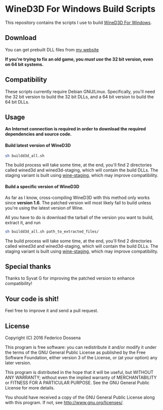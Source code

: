 # WineD3D For Windows Build Scripts
This repository contains the scripts I use to build [WineD3D For Windows](http://wined3d.fdossena.com).

## Download
You can get prebuilt DLL files from [my website](http://wined3d.fdossena.com)

__If you're trying to fix an old game, you _must use_ the 32 bit version, even on 64 bit systems.__

## Compatibility
These scripts currently require Debian GNU/Linux. Specifically, you'll need the 32 bit version to build the 32 bit DLLs, and a 64 bit version to build the 64 bit DLLs.
 
## Usage
__An Internet connection is required in order to download the required dependencies and source code.__

#### Build latest version of WineD3D
```bash
sh buildd3d_all.sh
```
The build process will take some time, at the end, you'll find 2 directories called wined3d and wined3d-staging, which will contain the build DLLs. The staging variant is built using [wine-staging](http://github.com/wine-compholio/wine-staging), which may improve compatibility.

#### Build a specific version of WineD3D
As far as I know, cross-compiling WineD3D with this method only works since __version 1.6__. The patched version will most likely fail to build unless you're using the latest version of Wine.

All you have to do is download the tarball of the version you want to build, extract it, and run
```bash
sh buildd3d_all.sh path_to_extracted_files/
```
The build process will take some time, at the end, you'll find 2 directories called wined3d and wined3d-staging, which will contain the build DLLs. The staging variant is built using [wine-staging](http://github.com/wine-compholio/wine-staging), which may improve compatibility.

## Special thanks ##
Thanks to Syvat G for improving the patched version to enhance compatibility!

## Your code is shit!
Feel free to improve it and send a pull request.

## License
Copyright (C) 2016 Federico Dossena

This program is free software: you can redistribute it and/or modify
it under the terms of the GNU General Public License as published by
the Free Software Foundation, either version 3 of the License, or
(at your option) any later version.

This program is distributed in the hope that it will be useful,
but WITHOUT ANY WARRANTY; without even the implied warranty of
MERCHANTABILITY or FITNESS FOR A PARTICULAR PURPOSE.  See the
GNU General Public License for more details.

You should have received a copy of the GNU General Public License
along with this program.  If not, see <http://www.gnu.org/licenses/>.